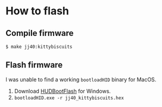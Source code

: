 # How to flash

## Compile firmware

    $ make jj40:kittybiscuits

## Flash firmware

I was unable to find a working `bootloadHID` binary for MacOS.

1. Download [HUDBootFlash](https://www.obdev.at/products/vusb/bootloadhid.html) for Windows.
1. `bootloadHID.exe -r jj40_kittybiscuits.hex`

